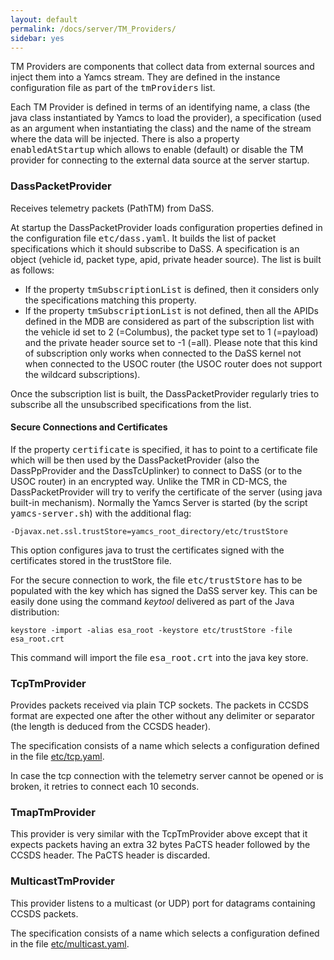 ```yaml
---
layout: default
permalink: /docs/server/TM_Providers/
sidebar: yes
---
```


TM Providers are components that collect data from external sources and inject them into a Yamcs stream. They are defined in the instance configuration file as part of the <tt>tmProviders</tt> list.

Each TM Provider is defined in terms of an identifying name, a class (the java class instantiated by Yamcs to load the provider), a specification (used as an argument when instantiating the class) and the name of the stream where the data will be injected. There is also a property <tt>enabledAtStartup</tt> which allows to enable (default) or disable the TM provider for connecting to the external data source at the server startup.

### DassPacketProvider
Receives telemetry packets (PathTM) from DaSS. 

At startup the DassPacketProvider loads configuration properties defined in the configuration file <tt>etc/dass.yaml</tt>. It builds the list of packet specifications which it should subscribe to DaSS. A specification is an object (vehicle id, packet type, apid, private header source). The list is built as follows:

* If the property <tt>tmSubscriptionList</tt> is defined, then it considers only the specifications matching this property.
* If the property <tt>tmSubscriptionList</tt> is not defined, then all the APIDs defined in the MDB are considered as part of the subscription list with the vehicle id set to 2 (=Columbus), the packet type set to 1 (=payload) and the private header source set to -1 (=all). Please note that this kind of subscription only works when connected to the DaSS kernel not when connected to the USOC router (the USOC router does not support the wildcard subscriptions).

Once the subscription list is built, the DassPacketProvider regularly tries to subscribe all the unsubscribed specifications from the list.

#### Secure Connections and Certificates
If the property <tt>certificate</tt> is specified, it has to point to a certificate file which will be then used by the DassPacketProvider (also the DassPpProvider and the DassTcUplinker) to connect to DaSS (or to the USOC router) in an encrypted way. Unlike the TMR in CD-MCS, the DassPacketProvider will try to verify the certificate of the server (using java built-in mechanism). Normally the Yamcs Server is started (by the script <tt>yamcs-server.sh</tt>) with the additional flag:

    -Djavax.net.ssl.trustStore=yamcs_root_directory/etc/trustStore
    
 This option configures java to trust the certificates signed with the certificates stored in the trustStore file.

For the secure connection to work, the file <tt>etc/trustStore</tt> has to be populated with the key which has signed the DaSS server key. This can be easily done using the command *keytool* delivered as part of the Java distribution:

    keystore -import -alias esa_root -keystore etc/trustStore -file esa_root.crt

This command will import the file <tt>esa_root.crt</tt> into the java key store.

### TcpTmProvider
Provides packets received via plain TCP sockets. The packets in CCSDS format are expected one after the other without any delimiter or separator (the length is deduced from the CCSDS header).

The specification consists of a name which selects a configuration defined in the file [etc/tcp.yaml](/docs/server/tcp.yaml/).

In case the tcp connection with the telemetry server cannot be opened or is broken, it retries to connect each 10 seconds.

### TmapTmProvider
This provider is very similar with the TcpTmProvider above except that it expects packets having an extra 32 bytes PaCTS header followed by the CCSDS header. The PaCTS header is discarded.


### MulticastTmProvider
This provider listens to a multicast (or UDP) port for datagrams containing CCSDS packets.

The specification consists of a name which selects a configuration defined in the file [etc/multicast.yaml](/docs/server/multicast.yaml/).
